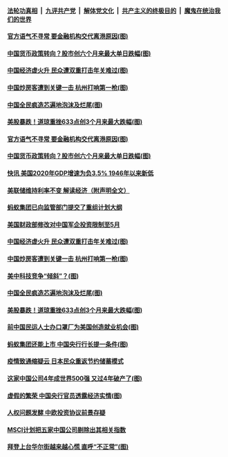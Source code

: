 ####  [法轮功真相](../../../../basic/blob/master/README.md?t=01290531) &nbsp;|&nbsp; [九评共产党](../../../../9ping.md/blob/master/README.md?t=01290531) &nbsp;|&nbsp; [解体党文化](../../../../jtdwh.md/blob/master/README.md?t=01290531)  &nbsp;|&nbsp; [共产主义的终极目的](../../../../gczydzjmd.md/blob/master/README.md?t=01290531) &nbsp;|&nbsp; [魔鬼在统治我们的世界](../../../../mgztzwmdsj.md/blob/master/README.md?t=01290531) 

#### [官方语气不寻常 要金融机构交代离港原因(图)](../pages/p5/960646.md?t=01290531) 

#### [中国货币政策转向？股市创六个月来最大单日跌幅(图)](../pages/p5/960638.md?t=01290531) 

#### [中国经济虚火升 民众遭双重打击年关难过(图)](../pages/p5/960621.md?t=01290531) 

#### [中国炒房客遭到关键一击 杭州打响第一枪(图)](../pages/p5/960553.md?t=01290531) 

#### [中国全民疯造芯遍地泡沫及烂尾(图)](../pages/p5/960580.md?t=01290531) 

#### [美股暴跌！道琼重挫633点创3个月来最大跌幅(图)](../pages/p5/960570.md?t=01290531) 

#### [官方语气不寻常 要金融机构交代离港原因(图)](../pages/p5/960646.md?t=01290531) 

#### [中国货币政策转向？股市创六个月来最大单日跌幅(图)](../pages/p5/960638.md?t=01290531) 

#### [快讯 美国2020年GDP增速为负3.5% 1946年以来新低](../pages/p5/960636.md?t=01290531) 

#### [美联储维持利率不变 解读经济（附声明全文）](../pages/p5/960634.md?t=01290531) 

#### [蚂蚁集团已向监管部门提交了重组计划大纲](../pages/p5/960633.md?t=01290531) 

#### [美国财政部修改对中国军企投资限制至5月](../pages/p5/960625.md?t=01290531) 

#### [中国经济虚火升 民众遭双重打击年关难过(图)](../pages/p5/960621.md?t=01290531) 


#### [中国炒房客遭到关键一击 杭州打响第一枪(图)](../pages/p5/960553.md?t=01290531) 

#### [美中科技竞争“倾斜”？(图)](../pages/p5/960588.md?t=01290531) 

#### [中国全民疯造芯遍地泡沫及烂尾(图)](../pages/p5/960580.md?t=01290531) 

#### [美股暴跌！道琼重挫633点创3个月来最大跌幅(图)](../pages/p5/960570.md?t=01290531) 

#### [前中国民运人士办口罩厂为美国创造就业机会(图)](../pages/p5/960568.md?t=01290531) 

#### [蚂蚁集团还能上市 中国央行行长提一条件(图)](../pages/p5/960539.md?t=01290531) 

#### [疫情致通缩疑云 日本民众重返节约储蓄模式](../pages/p5/960538.md?t=01290531) 

#### [这家中国公司4年成世界500强 又过4年破产了(图)](../pages/p5/960532.md?t=01290531) 

#### [虚假的繁荣 中国央行官员透露经济实情(图)](../pages/p5/960529.md?t=01290531) 

#### [人权问题发酵 中欧投资协议前景存疑](../pages/p5/960522.md?t=01290531) 

#### [MSCI计划把五家中国公司剔除出其相关指数](../pages/p5/960518.md?t=01290531) 

#### [拜登上台华尔街越来越心慌 直呼“不正常”(图)](../pages/p5/960445.md?t=01290531) 

